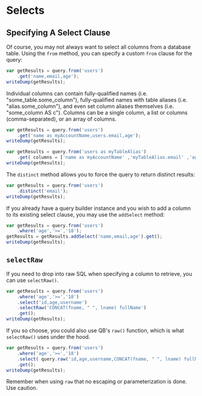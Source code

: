 # Selects

## Specifying A Select Clause

Of course, you may not always want to select all columns from a database table. Using the `from` method, you can specify a custom `from` clause for the query:

```javascript
var getResults = query.from('users')
    .get('name,email,age');
writeDump(getResults);
```

Individual columns can contain fully-qualified names \(i.e. "some\_table.some\_column"\), fully-qualified names with table aliases \(i.e. "alias.some\_column"\), and even set column aliases themselves \(i.e. "some\_column AS c"\). Columns can be a single column, a list or columns \(comma-separated\), or an array of columns.

```javascript
var getResults = query.from('users')
    .get('name as myAccountName,users.email,age');
writeDump(getResults);
```

```javascript
var getResults = query.from('users as myTableAlias')
    .get( columns = ['name as myAccountName' ,'myTableAlias.email' ,'age'], options= { datasource='myOtherDatasource'} );
writeDump(getResults);
```

The `distinct` method allows you to force the query to return distinct results:

```javascript
var getResults = query.from('users')
    .distinct('email');
writeDump(getResults);
```

If you already have a query builder instance and you wish to add a column to its existing select clause, you may use the `addSelect` method:

```javascript
var getResults = query.from('users')
    .where('age','>=','18');
getResults = getResults.addSelect('name,email,age').get();
writeDump(getResults);
```

## `selectRaw`

If you need to drop into raw SQL when specifying a column to retrieve, you can use `selectRaw()`.

```javascript
var getResults = query.from('users')
    .where('age','>=','18')
    .select('id,age,username')
    .selectRaw('CONCAT(fname, " ", lname) fullName')
    .get();
writeDump(getResults);
```

If you so choose, you could also use QB's `raw()` function, which is what `selectRaw()` uses under the hood.

```javascript
var getResults = query.from('users')
    .where('age','>=','18')
    .select( query.raw('id,age,username,CONCAT(fname, " ", lname) fullName') )
    .get();
writeDump(getResults);
```

Remember when using `raw` that no escaping or parameterization is done.  Use caution.

